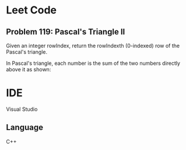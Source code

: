 # Leet Code
## Problem 119: Pascal's Triangle II

Given an integer rowIndex, return the rowIndexth (0-indexed) row of the Pascal's triangle.

In Pascal's triangle, each number is the sum of the two numbers directly above it as shown:

# IDE
Visual Studio

## Language
C++
